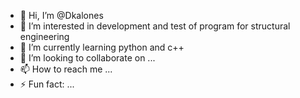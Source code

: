 - 👋 Hi, I’m @Dkalones
- 👀 I’m interested in development and test of program for structural engineering 
- 🌱 I’m currently learning python and c++
- 💞️ I’m looking to collaborate on ...
- 📫 How to reach me ...
- ⚡ Fun fact: ...

<!---
Dkalones/Dkalones is a ✨ special ✨ repository because its `README.md` (this file) appears on your GitHub profile.
You can click the Preview link to take a look at your changes.
--->
